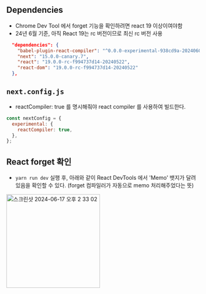## Dependencies
- Chrome Dev Tool 에서 forget 기능을 확인하려면 react 19 이상이여야함
- 24년 6월 기준, 아직 React 19는 rc 버전이므로 최신 rc 버전 사용
```json
  "dependencies": {
    "babel-plugin-react-compiler": "^0.0.0-experimental-938cd9a-20240601",
    "next": "15.0.0-canary.7",
    "react": "19.0.0-rc-f994737d14-20240522",
    "react-dom": "19.0.0-rc-f994737d14-20240522"
  },
```

## `next.config.js`
- reactCompiler: true 를 명시해줘야 react compiler 를 사용하여 빌드한다.
```js
const nextConfig = {
  experimental: {
    reactCompiler: true,
  },
};
```

## React forget 확인
- `yarn run dev` 실행 후, 아래와 같이 React DevTools 에서 'Memo' 뱃지가 달려있음을 확인할 수 있다. (forget 컴파일러가 자동으로 memo 처리해주었다는 뜻)
<img width="244" alt="스크린샷 2024-06-17 오후 2 33 02" src="https://github.com/ami-ryu/react-compiler-forget-test/assets/7741547/0b3c0929-577f-4176-bcaf-0a3ae8941523">
